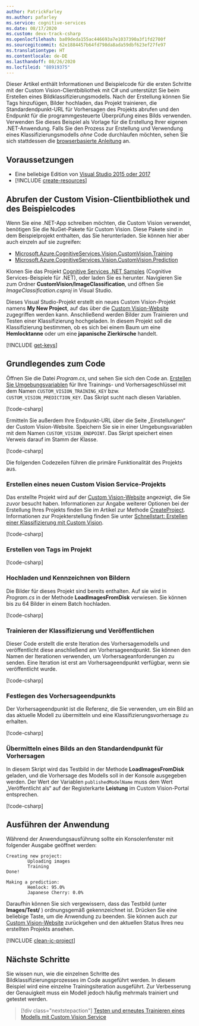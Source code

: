 ```yaml
---
author: PatrickFarley
ms.author: pafarley
ms.service: cognitive-services
ms.date: 08/17/2020
ms.custom: devx-track-csharp
ms.openlocfilehash: ba09deda155ac446693a7e1037390a3f1fd2700f
ms.sourcegitcommit: 62e1884457b64fd798da8ada59dbf623ef27fe97
ms.translationtype: HT
ms.contentlocale: de-DE
ms.lasthandoff: 08/26/2020
ms.locfileid: "88919375"
---
```

Dieser Artikel enthält Informationen und Beispielcode für die ersten Schritte mit der Custom Vision-Clientbibliothek mit C# und unterstützt Sie beim Erstellen eines Bildklassifizierungsmodells. Nach der Erstellung können Sie Tags hinzufügen, Bilder hochladen, das Projekt trainieren, die Standardendpunkt-URL für Vorhersagen des Projekts abrufen und den Endpunkt für die programmgesteuerte Überprüfung eines Bilds verwenden. Verwenden Sie dieses Beispiel als Vorlage für die Erstellung Ihrer eigenen .NET-Anwendung. Falls Sie den Prozess zur Erstellung und Verwendung eines Klassifizierungsmodells _ohne_ Code durchlaufen möchten, sehen Sie sich stattdessen die [browserbasierte Anleitung](../../getting-started-build-a-classifier.md) an.

## <a name="prerequisites"></a>Voraussetzungen

- Eine beliebige Edition von [Visual Studio 2015 oder 2017](https://www.visualstudio.com/downloads/)
- [!INCLUDE [create-resources](../../includes/create-resources.md)]

## <a name="get-the-custom-vision-client-library-and-sample-code"></a>Abrufen der Custom Vision-Clientbibliothek und des Beispielcodes

Wenn Sie eine .NET-App schreiben möchten, die Custom Vision verwendet, benötigen Sie die NuGet-Pakete für Custom Vision. Diese Pakete sind in dem Beispielprojekt enthalten, das Sie herunterladen. Sie können hier aber auch einzeln auf sie zugreifen:

- [Microsoft.Azure.CognitiveServices.Vision.CustomVision.Training](https://www.nuget.org/packages/Microsoft.Azure.CognitiveServices.Vision.CustomVision.Training/)
- [Microsoft.Azure.CognitiveServices.Vision.CustomVision.Prediction](https://www.nuget.org/packages/Microsoft.Azure.CognitiveServices.Vision.CustomVision.Prediction/)

Klonen Sie das Projekt [Cognitive Services .NET Samples](https://github.com/Azure-Samples/cognitive-services-dotnet-sdk-samples) (Cognitive Services-Beispiele für .NET), oder laden Sie es herunter. Navigieren Sie zum Ordner **CustomVision/ImageClassification**, und öffnen Sie _ImageClassification.csproj_ in Visual Studio.

Dieses Visual Studio-Projekt erstellt ein neues Custom Vision-Projekt namens __My New Project__, auf das über die [Custom Vision-Website](https://customvision.ai/) zugegriffen werden kann. Anschließend werden Bilder zum Trainieren und Testen einer Klassifizierung hochgeladen. In diesem Projekt soll die Klassifizierung bestimmen, ob es sich bei einem Baum um eine __Hemlocktanne__ oder um eine __japanische Zierkirsche__ handelt.

[!INCLUDE [get-keys](../../includes/get-keys.md)]

## <a name="understand-the-code"></a>Grundlegendes zum Code

Öffnen Sie die Datei _Program.cs_, und sehen Sie sich den Code an. [Erstellen Sie Umgebungsvariablen](https://docs.microsoft.com/azure/cognitive-services/cognitive-services-apis-create-account#configure-an-environment-variable-for-authentication) für Ihre Trainings- und Vorhersageschlüssel mit dem Namen `CUSTOM_VISION_TRAINING_KEY` bzw. `CUSTOM_VISION_PREDICTION_KEY`. Das Skript sucht nach diesen Variablen.

[!code-csharp[](~/cognitive-services-dotnet-sdk-samples/CustomVision/ImageClassification/Program.cs?name=snippet_keys)]

Ermitteln Sie außerdem Ihre Endpunkt-URL über die Seite „Einstellungen“ der Custom Vision-Website. Speichern Sie sie in einer Umgebungsvariablen mit dem Namen `CUSTOM_VISION_ENDPOINT`. Das Skript speichert einen Verweis darauf im Stamm der Klasse.

[!code-csharp[](~/cognitive-services-dotnet-sdk-samples/CustomVision/ImageClassification/Program.cs?name=snippet_endpoint)]

Die folgenden Codezeilen führen die primäre Funktionalität des Projekts aus.

### <a name="create-a-new-custom-vision-service-project"></a>Erstellen eines neuen Custom Vision Service-Projekts

Das erstellte Projekt wird auf der [Custom Vision-Website](https://customvision.ai/) angezeigt, die Sie zuvor besucht haben. Informationen zur Angabe weiterer Optionen bei der Erstellung Ihres Projekts finden Sie im Artikel zur Methode [CreateProject](https://docs.microsoft.com/dotnet/api/microsoft.azure.cognitiveservices.vision.customvision.training.customvisiontrainingclientextensions.createproject?view=azure-dotnet#Microsoft_Azure_CognitiveServices_Vision_CustomVision_Training_CustomVisionTrainingClientExtensions_CreateProject_Microsoft_Azure_CognitiveServices_Vision_CustomVision_Training_ICustomVisionTrainingClient_System_String_System_String_System_Nullable_System_Guid__System_String_System_Collections_Generic_IList_System_String__). Informationen zur Projekterstellung finden Sie unter [Schnellstart: Erstellen einer Klassifizierung mit Custom Vision](../../getting-started-build-a-classifier.md).   

[!code-csharp[](~/cognitive-services-dotnet-sdk-samples/CustomVision/ImageClassification/Program.cs?name=snippet_create)]

### <a name="create-tags-in-the-project"></a>Erstellen von Tags im Projekt

[!code-csharp[](~/cognitive-services-dotnet-sdk-samples/CustomVision/ImageClassification/Program.cs?name=snippet_tags)]

### <a name="upload-and-tag-images"></a>Hochladen und Kennzeichnen von Bildern

Die Bilder für dieses Projekt sind bereits enthalten. Auf sie wird in _Program.cs_ in der Methode **LoadImagesFromDisk** verwiesen. Sie können bis zu 64 Bilder in einem Batch hochladen.

[!code-csharp[](~/cognitive-services-dotnet-sdk-samples/CustomVision/ImageClassification/Program.cs?name=snippet_upload)]

### <a name="train-the-classifier-and-publish"></a>Trainieren der Klassifizierung und Veröffentlichen

Dieser Code erstellt die erste Iteration des Vorhersagemodells und veröffentlicht diese anschließend am Vorhersageendpunkt. Sie können den Namen der Iterationen verwenden, um Vorhersageanforderungen zu senden. Eine Iteration ist erst am Vorhersageendpunkt verfügbar, wenn sie veröffentlicht wurde.

[!code-csharp[](~/cognitive-services-dotnet-sdk-samples/CustomVision/ImageClassification/Program.cs?name=snippet_train)]

### <a name="set-the-prediction-endpoint"></a>Festlegen des Vorhersageendpunkts

Der Vorhersageendpunkt ist die Referenz, die Sie verwenden, um ein Bild an das aktuelle Modell zu übermitteln und eine Klassifizierungsvorhersage zu erhalten.

[!code-csharp[](~/cognitive-services-dotnet-sdk-samples/CustomVision/ImageClassification/Program.cs?name=snippet_prediction_endpoint)]

### <a name="submit-an-image-to-the-default-prediction-endpoint"></a>Übermitteln eines Bilds an den Standardendpunkt für Vorhersagen

In diesem Skript wird das Testbild in der Methode **LoadImagesFromDisk** geladen, und die Vorhersage des Modells soll in der Konsole ausgegeben werden. Der Wert der Variablen `publishedModelName` muss dem Wert „Veröffentlicht als“ auf der Registerkarte **Leistung** im Custom Vision-Portal entsprechen. 

[!code-csharp[](~/cognitive-services-dotnet-sdk-samples/CustomVision/ImageClassification/Program.cs?name=snippet_prediction)]

## <a name="run-the-application"></a>Ausführen der Anwendung

Während der Anwendungsausführung sollte ein Konsolenfenster mit folgender Ausgabe geöffnet werden:

```console
Creating new project:
        Uploading images
        Training
Done!

Making a prediction:
        Hemlock: 95.0%
        Japanese Cherry: 0.0%
```

Daraufhin können Sie sich vergewissern, dass das Testbild (unter **Images/Test/** ) ordnungsgemäß gekennzeichnet ist. Drücken Sie eine beliebige Taste, um die Anwendung zu beenden. Sie können auch zur [Custom Vision-Website](https://customvision.ai) zurückgehen und den aktuellen Status Ihres neu erstellten Projekts ansehen.

[!INCLUDE [clean-ic-project](../../includes/clean-ic-project.md)]

## <a name="next-steps"></a>Nächste Schritte

Sie wissen nun, wie die einzelnen Schritte des Bildklassifizierungsprozesses im Code ausgeführt werden. In diesem Beispiel wird eine einzelne Trainingsiteration ausgeführt. Zur Verbesserung der Genauigkeit muss ein Modell jedoch häufig mehrmals trainiert und getestet werden.

> [!div class="nextstepaction"]
> [Testen und erneutes Trainieren eines Modells mit Custom Vision Service](../../test-your-model.md)
